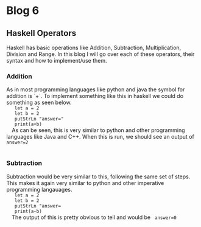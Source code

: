 # Blog 6
<h2>Haskell Operators</h2>
Haskell has basic operations like Addition, Subtraction, Multiplication, Division and Range. In this blog I will go over each of these operators, their syntax and how
to implement/use them. 

<br>
<h3> Addition </h3> 
As in most programming languages like python and java the symbol for addition is `+`. 
To implement something like this in haskell we could do something as seen below. 
<code> 
   let a = 2 
   let b = 2 
   putStrLn "answer="
   print(a+b)
  </code>
As can be seen, this is very similar to python and other programming languages like Java and C++. When this is run, we should see an output of 
<code> answer=2
  </code>
 <h3> Subtraction </h3> 
Subtraction would be very similar to this, following the same set of steps. This makes it again very similar to python and other imperative programming langauages. 
<code> 
   let a = 2 
   let b = 2 
   putStrLn "answer= 
   print(a-b)
  </code>
The output of this is pretty obvious to tell and would be <code> answer=0 </code>
